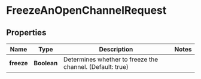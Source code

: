

# FreezeAnOpenChannelRequest


## Properties

| Name | Type | Description | Notes |
|------------ | ------------- | ------------- | -------------|
|**freeze** | **Boolean** | Determines whether to freeze the channel. (Default: true) |  |



